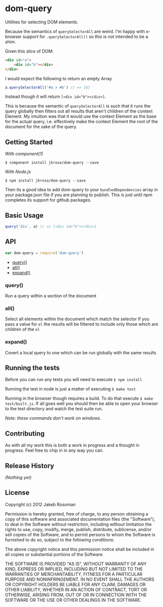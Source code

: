 # dom-query

Utilities for selecting DOM elements.  

Because the semantics of `querySelectorAll` are weird. I'm happy with x-browser support for `.querySelectorAll()` so this is not intended to be a shim.

Given this slice of DOM:

```html
<div id="a">
	<div id="b"></div>
</div>
```
I would expect the following to return an empty Array
```js
a.querySelectorAll('#a > #b') // => [b]
```
Instead though it will return `[<div id="b"></div>]`. 

This is because the semantic of `querySelectorAll` is such that it runs the query globally then filters out all results that aren't children of the context Element. My intuition was that it would use the context Element as the base for the actual query, i.e. effectively make the context Element the root of the document for the sake of the query.

## Getting Started

_With component(1)_  

	$ component install jkroso/dom-query --save

_With Node.js_  

	$ npm install jkroso/dom-query --save

Then its a good idea to add dom-query to your `bundledDependencies` array in your package.json file if you are planning to publish. This is just until npm completes its support for github packages.

## Basic Usage

```javascript
query('div', a) // => [<div id="b"></div>]
```

## API

```javascript
var dom-query = require('dom-query')
```
  - [query()](#query)
  - [all()](#all)
  - [expand()](#expand)

### query()

  Run a query within a section of the document

### all()

  Select all elements within the document which match the selector
  If you pass a value for `el` the results will be filtered to include
  only those which are children of the `el`

### expand()

  Covert a local query to one which can be run globally with the same results

## Running the tests

Before you can run any tests you will need to execute `$ npm install`

Running the test in node is just a matter of executing `$ make test`

Running in the browser though requires a build. To do that execute `$ make test/built.js`. If all goes well you should then be able to open your browser to the test directory and watch the test suite run.

_Note: these commands don't work on windows._ 

## Contributing
As with all my work this is both a work in progress and a thought in progress. Feel free to chip in in any way you can.

## Release History
_(Nothing yet)_

## License
Copyright (c) 2012 Jakeb Rosoman

Permission is hereby granted, free of charge, to any person
obtaining a copy of this software and associated documentation
files (the "Software"), to deal in the Software without
restriction, including without limitation the rights to use,
copy, modify, merge, publish, distribute, sublicense, and/or sell
copies of the Software, and to permit persons to whom the
Software is furnished to do so, subject to the following
conditions:

The above copyright notice and this permission notice shall be
included in all copies or substantial portions of the Software.

THE SOFTWARE IS PROVIDED "AS IS", WITHOUT WARRANTY OF ANY KIND,
EXPRESS OR IMPLIED, INCLUDING BUT NOT LIMITED TO THE WARRANTIES
OF MERCHANTABILITY, FITNESS FOR A PARTICULAR PURPOSE AND
NONINFRINGEMENT. IN NO EVENT SHALL THE AUTHORS OR COPYRIGHT
HOLDERS BE LIABLE FOR ANY CLAIM, DAMAGES OR OTHER LIABILITY,
WHETHER IN AN ACTION OF CONTRACT, TORT OR OTHERWISE, ARISING
FROM, OUT OF OR IN CONNECTION WITH THE SOFTWARE OR THE USE OR
OTHER DEALINGS IN THE SOFTWARE.
